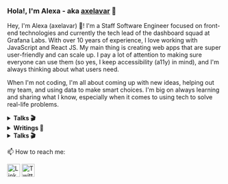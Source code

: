 ### Hola!, I'm Alexa - aka [axelavar](https://www.axelavar.com/) 👋

Hey, I'm Alexa (axelavar) 👋! I'm a Staff Software Engineer focused on front-end technologies and currently the tech lead of the dashboard squad at Grafana Labs. With over 10 years of experience, I love working with JavaScript and React JS. My main thing is creating web apps that are super user-friendly and can scale up. I pay a lot of attention to making sure everyone can use them (so yes, I keep accessibility (a11y) in mind), and I'm always thinking about what users need.

When I'm not coding, I'm all about coming up with new ideas, helping out my team, and using data to make smart choices. I'm big on always learning and sharing what I know, especially when it comes to using tech to solve real-life problems.

<details>
  <summary><b>Talks 🎬</b></summary>

*  2024 - Unlocking New Features with Grafana's Latest Migration to Scenes <a href="https://drive.google.com/file/d/1ZBUXNAfJDkVaArhsl8CyIrshu-0MKpQR/view">
slides</a>
* a taste of reactive programming <a href="https://slides.com/axelav/reactive-programming"> slides </a>
*  2016 - Mis primeros pasos en javascript <a href="https://slides.com/axelav/mis-primeros-pasos-con-javascript"> slides </a>
* desplegando aplicaciones con javascript <a href="https://slides.com/axelav/desplegando-aplicaciones-php-con-heroku"> slides </a>
</details>
<details>
    <summary><b> Writings 📝</b></summary>

- [My personal blog](https://www.axelavar.com/).

- [My writings in medium](https://medium.com/@axelav).
</details>

<details>
  <summary><b>Talks 🎬</b></summary>

* 2024 - In Person Grafana Meetup,Amsterdam - Unlocking New Features with Grafana's Latest Migration to Scenes <a href="https://drive.google.com/file/d/1ZBUXNAfJDkVaArhsl8CyIrshu-0MKpQR/view">
slides </a>
* 2021 - Virtual Grafana Meetup, Amsterdam - Tales of Accessibility(A11y) on Grafana OS [slides](https://github.com/user-attachments/files/17257672/Tales.of.A11y.-.Grafana.Meetup.pdf)
* 2016 - In-Person Meetup - Amsterdam - A taste of reactive programming,  <a href="https://slides.com/axelav/reactive-programming"> slides </a>
* 2014 - In-Person Meetup - Medellin - Mis primeros pasos en javascript <a href="https://slides.com/axelav/mis-primeros-pasos-con-javascript"> slides </a>
* 2014 - In-Person Meetup - Medellin - Desplegando aplicaciones con javascript <a href="https://slides.com/axelav/desplegando-aplicaciones-php-con-heroku"> slides </a>
</details>

📫 How to reach me:

<p align="center">

<a href="https://www.linkedin.com/in/axelav/?locale=en_US" target="blank"><img align="center" src="https://cdn.jsdelivr.net/npm/simple-icons@3.0.1/icons/linkedin.svg" alt="LinkedIn axelav" height="30" width="30" /></a>
<a href="https://twitter.com/axelav" target="blank"><img align="center" src="https://cdn.jsdelivr.net/npm/simple-icons@3.0.1/icons/twitter.svg" alt="Twitter axelav" height="30" width="30" /></a>
</p>
